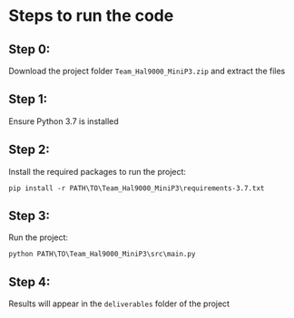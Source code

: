 # Steps to run the code

## Step 0:
Download the project folder `Team_Hal9000_MiniP3.zip` and extract the files

## Step 1:
Ensure Python 3.7 is installed

## Step 2:
Install the required packages to run the project:
``` 
pip install -r PATH\TO\Team_Hal9000_MiniP3\requirements-3.7.txt
``` 

## Step 3:
Run the project:
```
python PATH\TO\Team_Hal9000_MiniP3\src\main.py
```

## Step 4:
Results will appear in the `deliverables` folder of the project
